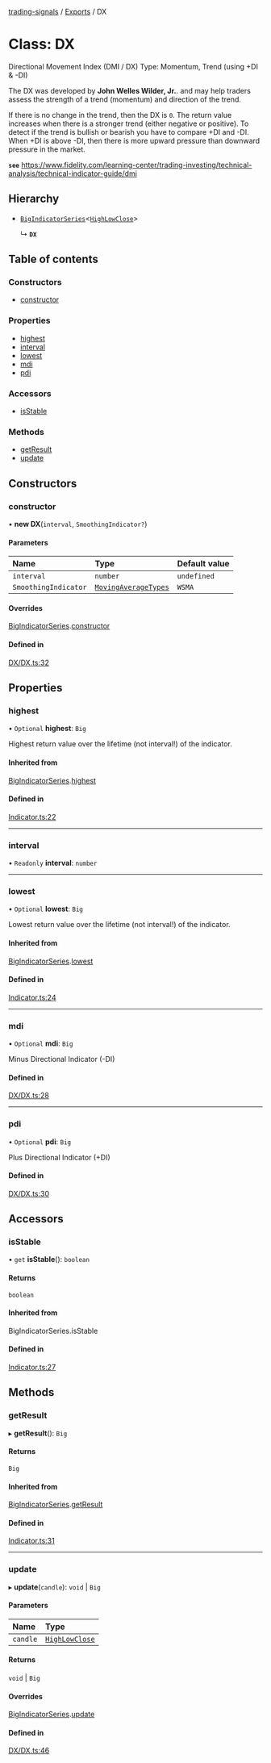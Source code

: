 [trading-signals](../README.md) / [Exports](../modules.md) / DX

# Class: DX

Directional Movement Index (DMI / DX) Type: Momentum, Trend (using +DI & -DI)

The DX was developed by **John Welles Wilder, Jr.**. and may help traders assess the strength of a trend (momentum) and direction of the trend.

If there is no change in the trend, then the DX is `0`. The return value increases when there is a stronger trend (either negative or positive). To detect if the trend is bullish or bearish you have to compare +DI and -DI. When +DI is above -DI, then there is more upward pressure than downward pressure in the market.

**`see`** https://www.fidelity.com/learning-center/trading-investing/technical-analysis/technical-indicator-guide/dmi

## Hierarchy

- [`BigIndicatorSeries`](BigIndicatorSeries.md)<[`HighLowClose`](../modules.md#highlowclose)\>

  ↳ **`DX`**

## Table of contents

### Constructors

- [constructor](DX.md#constructor)

### Properties

- [highest](DX.md#highest)
- [interval](DX.md#interval)
- [lowest](DX.md#lowest)
- [mdi](DX.md#mdi)
- [pdi](DX.md#pdi)

### Accessors

- [isStable](DX.md#isstable)

### Methods

- [getResult](DX.md#getresult)
- [update](DX.md#update)

## Constructors

### constructor

• **new DX**(`interval`, `SmoothingIndicator?`)

#### Parameters

| Name                 | Type                                                     | Default value |
| :------------------- | :------------------------------------------------------- | :------------ |
| `interval`           | `number`                                                 | `undefined`   |
| `SmoothingIndicator` | [`MovingAverageTypes`](../modules.md#movingaveragetypes) | `WSMA`        |

#### Overrides

[BigIndicatorSeries](BigIndicatorSeries.md).[constructor](BigIndicatorSeries.md#constructor)

#### Defined in

[DX/DX.ts:32](https://github.com/bennycode/trading-signals/blob/95cb489/src/DX/DX.ts#L32)

## Properties

### highest

• `Optional` **highest**: `Big`

Highest return value over the lifetime (not interval!) of the indicator.

#### Inherited from

[BigIndicatorSeries](BigIndicatorSeries.md).[highest](BigIndicatorSeries.md#highest)

#### Defined in

[Indicator.ts:22](https://github.com/bennycode/trading-signals/blob/95cb489/src/Indicator.ts#L22)

---

### interval

• `Readonly` **interval**: `number`

---

### lowest

• `Optional` **lowest**: `Big`

Lowest return value over the lifetime (not interval!) of the indicator.

#### Inherited from

[BigIndicatorSeries](BigIndicatorSeries.md).[lowest](BigIndicatorSeries.md#lowest)

#### Defined in

[Indicator.ts:24](https://github.com/bennycode/trading-signals/blob/95cb489/src/Indicator.ts#L24)

---

### mdi

• `Optional` **mdi**: `Big`

Minus Directional Indicator (-DI)

#### Defined in

[DX/DX.ts:28](https://github.com/bennycode/trading-signals/blob/95cb489/src/DX/DX.ts#L28)

---

### pdi

• `Optional` **pdi**: `Big`

Plus Directional Indicator (+DI)

#### Defined in

[DX/DX.ts:30](https://github.com/bennycode/trading-signals/blob/95cb489/src/DX/DX.ts#L30)

## Accessors

### isStable

• `get` **isStable**(): `boolean`

#### Returns

`boolean`

#### Inherited from

BigIndicatorSeries.isStable

#### Defined in

[Indicator.ts:27](https://github.com/bennycode/trading-signals/blob/95cb489/src/Indicator.ts#L27)

## Methods

### getResult

▸ **getResult**(): `Big`

#### Returns

`Big`

#### Inherited from

[BigIndicatorSeries](BigIndicatorSeries.md).[getResult](BigIndicatorSeries.md#getresult)

#### Defined in

[Indicator.ts:31](https://github.com/bennycode/trading-signals/blob/95cb489/src/Indicator.ts#L31)

---

### update

▸ **update**(`candle`): `void` \| `Big`

#### Parameters

| Name     | Type                                         |
| :------- | :------------------------------------------- |
| `candle` | [`HighLowClose`](../modules.md#highlowclose) |

#### Returns

`void` \| `Big`

#### Overrides

[BigIndicatorSeries](BigIndicatorSeries.md).[update](BigIndicatorSeries.md#update)

#### Defined in

[DX/DX.ts:46](https://github.com/bennycode/trading-signals/blob/95cb489/src/DX/DX.ts#L46)
